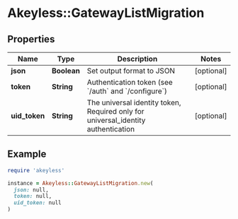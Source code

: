 # Akeyless::GatewayListMigration

## Properties

| Name | Type | Description | Notes |
| ---- | ---- | ----------- | ----- |
| **json** | **Boolean** | Set output format to JSON | [optional] |
| **token** | **String** | Authentication token (see &#x60;/auth&#x60; and &#x60;/configure&#x60;) | [optional] |
| **uid_token** | **String** | The universal identity token, Required only for universal_identity authentication | [optional] |

## Example

```ruby
require 'akeyless'

instance = Akeyless::GatewayListMigration.new(
  json: null,
  token: null,
  uid_token: null
)
```

